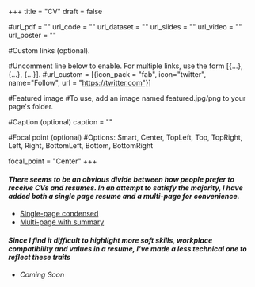 +++
title = "CV"
draft = false


#url_pdf = "" url_code = "" url_dataset = "" url_slides = "" url_video = "" url_poster = ""


#Custom links (optional).

#Uncomment line below to enable. For multiple links, use the form [{...}, {...}, {...}].
#url_custom = [{icon_pack = "fab", icon="twitter", name="Follow", url = "https://twitter.com"}]

#Featured image
#To use, add an image named featured.jpg/png to your page's folder.


#Caption (optional)
caption = ""

#Focal point (optional)
#Options: Smart, Center, TopLeft, Top, TopRight, Left, Right, BottomLeft, Bottom, BottomRight

focal_point = "Center"
+++

#### _There seems to be an obvious divide between how people prefer to receive CVs and resumes. In an attempt to satisfy the majority, I have added both a single page resume and a multi-page for convenience._ 

* [Single-page condensed](https://drive.google.com/file/d/11Mb8jg88JzGnEG2N01cfKZ9rDtfvwJz7/view?usp=sharing)
* [Multi-page with summary](https://drive.google.com/file/d/1rkHPR3vYcY0GISDGqeGRLKc74uYhqG0d/view?usp=sharing)

#### _Since I find it difficult to highlight more soft skills, workplace compatibility and values in a resume, I've made a less technical one to reflect these traits_

* _Coming Soon_



